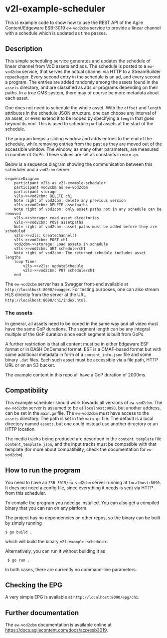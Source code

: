 # v2l-example-scheduler

This is example code to show how to use the REST API of
the Agile Content/Edgeware ESB-3019 `ew-vod2cbm` service to
provide a linear channel with a schedule which is updated as time passes.

## Description

This simple scheduling service generates and updates the schedule of linear channel
from VoD assets and ads. The schedule is posted to a `ew-vod2cbm` service,
that serves the actual channel via HTTP to a StreamBuilder repackager.
Every second entry in the schedule is an ad, and every second a program.
The entries are added randomly among the assets found in the `assets` directory, and are classified as ads or programs depending on their paths. In a true CMS
system, there may of course be more metadata about each asset.

One does not need to schedule the whole asset. With the `offset` and
`length` attributes in the schedule JSON structure, one can choose any
interval of an asset, or even extend it to be looped by specifying
a `length` that goes beyond its end. This is used to schedule partial assets
at the start of the schedule.

The program keeps a sliding window and adds entries to the end of the
schedule, while removing entries from the past as they are moved out
of the accessible window. The window, as many other parameters, are
measured in number of GoPs. These values are set as constants in
`main.go`.

Below is a sequence diagram showing the communication between this scheduler and a `vod2cbm` server.

```mermaid
sequenceDiagram
    participant v2ls as v2l-example-scheduler
    participant vod2cbm as ew-vod2cbm
    participant storage
    v2ls->>vod2cbm: DELETE ch1
    Note right of vod2cbm: delete any previous version
    v2ls->>vod2cbm: DELETE assetpaths
    Note right of vod2cbm: only asset paths not in any schedule can be removed
    v2ls->>storage: read asset directories
    v2ls->>vod2cbm: POST assetpaths
    Note right of vod2cbm: asset paths must be added before they are scheduled
    v2ls->>v2ls: CreateChannel()
    v2ls->>vod2cbm: POST ch1
    vod2cbm->>storage: Load assets in schedule
    v2ls->>vod2cbm: GET schedule/ch1
    Note right of vod2cbm: The returned schedule includes asset lengths
    loop Timer
        v2ls->>v2ls: updateSchedule
        v2ls->>vod2cbm: PUT schedule/ch1
    end
```

The `ew-vod2cbm` server has a Swagger front-end available at
`http://localhost:8090/swagger`. For testing purposes, one can also stream HLS directly from the server at the URL `http://localhost:8090/ch1/index.html`.

### The assets

In general, all assets need to be coded in the same way and all video must have
the same GoP durations. The segment length can be any integral multiple of the
GoP duration since each segment is built from GoPs.

A further restriction is that all content must be in either Edgeware ESF format
or in DASH OnDemand format. ESF is
a CMAF-based format but with some additional metadata in form of a
`content_info.json` file and some binary `.dat` files. Each such asset must be accessible
via a file path, HTTP URL or on an S3 bucket.

The example content in this repo all have a GoP duration of 2000ms.

## Compatibility

This example scheduler should work towards all versions of `ew-vod2cbm`.
The `ew-vod2cbm` server is assumed to be at `localhost:8090`, but another address,
can be set in the `main.go` file.
The `ew-vod2cbm` must have access to the `assets` directory. The path is set
in the `main.go` file. The default is a local directory named `assets`, but one
could instead use another directory or an HTTP location.

The media tracks being produced are described in the `content template` file
`content_template.json`, and the input tracks must be compatible
with that template (for more about compatibility, check the documentation for `ew-vod2cbm`).

## How to run the program

You need to have an `ESB-3015/ew-vod2cbm` server running at `localhost:8090`.
It does not need a config file, since everything it needs is sent via HTTP from this scheduler.

To compile the program you need `go` installed. You can also get a compiled binary that you can
run on any platform.

The project has no dependencies on other repos, so the binary can be built by simply running

    $ go build .

which will build the binary `v2l-example-scheduler`.

Alternatively, you can run it without building it as

     $ go run .

In both cases, there are currently no command-line parameters.

## Checking the EPG

A very simple EPG is available at `http://localhost:8090/epg/ch1`.

## Further documentation

The `ew-vod2cbm` documentation is available online at
https://docs.agilecontent.com/docs/acp/esb3019.